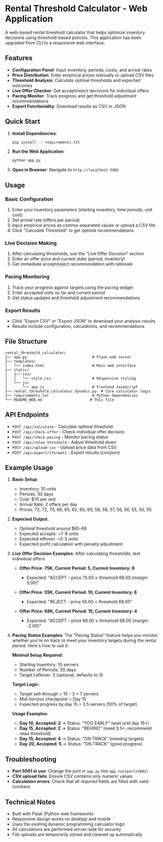 # Rental Threshold Calculator - Web Application

A web-based rental threshold calculator that helps optimize inventory decisions using threshold-based policies. This application has been upgraded from CLI to a responsive web interface.

## Features

- **Configuration Panel**: Input inventory, periods, costs, and arrival rates
- **Price Distribution**: Enter empirical prices manually or upload CSV files
- **Threshold Analysis**: Calculate optimal thresholds and expected outcomes
- **Live Offer Checker**: Get accept/reject decisions for individual offers
- **Pacing Monitor**: Track progress and get threshold adjustment recommendations
- **Export Functionality**: Download results as CSV or JSON

## Quick Start

1. **Install Dependencies**:
   ```bash
   pip install -r requirements.txt
   ```

2. **Run the Web Application**:
   ```bash
   python app.py
   ```

3. **Open in Browser**:
   Navigate to `http://localhost:5001`

## Usage

### Basic Configuration
1. Enter your inventory parameters (starting inventory, time periods, unit cost)
2. Set arrival rate (offers per period)
3. Input empirical prices as comma-separated values or upload a CSV file
4. Click "Calculate Threshold" to get optimal recommendations

### Live Decision Making
1. After calculating thresholds, use the "Live Offer Decision" section
2. Enter an offer price and current state (period, inventory)
3. Get immediate accept/reject recommendation with rationale

### Pacing Monitoring
1. Track your progress against targets using the pacing widget
2. Enter accepted units so far and current period
3. Get status updates and threshold adjustment recommendations

### Export Results
- Click "Export CSV" or "Export JSON" to download your analysis results
- Results include configuration, calculations, and recommendations

## File Structure

```
rental_threshold_calculator/
├── app.py                              # Flask web server
├── templates/
│   └── index.html                      # Main web interface
├── static/
│   ├── css/
│   │   └── style.css                   # Responsive styling
│   └── js/
│       └── app.js                      # Frontend JavaScript
├── rental_threshold_calculator_dynamic.py  # Core calculator logic
├── requirements.txt                    # Python dependencies
└── README_WEB.md                      # This file
```

## API Endpoints

- `POST /api/calculate` - Calculate optimal threshold
- `POST /api/check-offer` - Check individual offer decision  
- `POST /api/check-pacing` - Monitor pacing status
- `POST /api/relax-threshold` - Adjust threshold down
- `POST /api/upload-csv` - Upload price data from CSV
- `POST /api/export/{format}` - Export results (csv/json)

## Example Usage

1. **Basic Setup**:
   - Inventory: 10 units
   - Periods: 30 days  
   - Cost: $70 per unit
   - Arrival Rate: 2 offers per day
   - Prices: 72, 72, 70, 68, 65, 62, 60, 60, 58, 58, 57, 56, 56, 55, 50, 50

2. **Expected Output**:
   - Optimal threshold around $65-68
   - Expected accepts: ~7-8 units
   - Expected leftover: ~2-3 units
   - Expected profit calculation with penalty adjustment

3. **Live Offer Decision Examples**:
   After calculating thresholds, test individual offers:
   
   - **Offer Price: 75K, Current Period: 5, Current Inventory: 8**
     - Expected: "ACCEPT - price 75.00 ≥ threshold 68.00 (margin: 5.00)"
   
   - **Offer Price: 55K, Current Period: 10, Current Inventory: 6** 
     - Expected: "REJECT - price 55.00 < threshold 68.00"
   
   - **Offer Price: 68K, Current Period: 15, Current Inventory: 4**
     - Expected: "ACCEPT - price 68.00 ≥ threshold 68.00 (margin: -2.00)"

4. **Pacing Status Examples**:
   The "Pacing Status" feature helps you monitor whether you're on track to meet your inventory targets during the rental period. Here's how to use it:
   
   **Minimal Setup Required:**
   - Starting Inventory: 10 servers
   - Number of Periods: 30 days
   - Target Leftover: 3 (optional, defaults to 3)
   
   **Target Logic:**
   - Target sell-through = 10 - 3 = 7 servers
   - Mid-horizon checkpoint = Day 15
   - Expected progress by day 15 = 3.5 servers (50% of target)
   
   **Usage Examples:**
   - **Day 10, Accepted: 2** → Status: "TOO EARLY" (wait until day 15+)
   - **Day 15, Accepted: 2** → Status: "BEHIND" (need 3.5+, recommend relax threshold)  
   - **Day 15, Accepted: 4** → Status: "ON TRACK" (meeting targets)
   - **Day 20, Accepted: 5** → Status: "ON TRACK" (good progress)

## Troubleshooting

- **Port 5001 in use**: Change the port in `app.py` line `app.run(port=5002)`
- **CSV upload fails**: Ensure CSV contains only numeric values
- **Calculation errors**: Check that all required fields are filled with valid numbers

## Technical Notes

- Built with Flask (Python web framework)
- Responsive design works on desktop and mobile
- Uses the existing dynamic programming calculator logic
- All calculations are performed server-side for security
- File uploads are temporarily stored and cleaned up automatically

